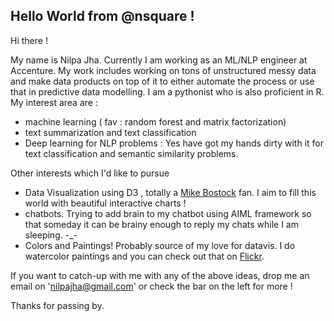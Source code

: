 ## Hello World from @nsquare !

Hi there !

My name is Nilpa Jha. Currently I am working as an ML/NLP engineer at Accenture. My work includes working on tons of unstructured messy data and make data products on top of it to either automate the process or use that in predictive data modelling. I am a pythonist who is also proficient in R. My interest area are :

- machine learning ( fav : random forest and matrix factorization)
- text summarization and text classification
- Deep learning for NLP problems : Yes have got my hands dirty with it for text classification and semantic similarity problems.

Other interests which I'd like to pursue 

- Data Visualization using D3 , totally a [Mike Bostock](https://github.com/mbostock) fan. I aim to fill this world with beautiful interactive charts !
- chatbots. Trying to add brain to my chatbot using AIML framework so that someday it can be brainy enough to reply my chats while I am sleeping. -_-
- Colors and Paintings! Probably source of my love for datavis. I do watercolor paintings and you can check out that on [Flickr](https://www.flickr.com/photos/pagal_ladkii/).

If you want to catch-up with me with any of the above ideas, drop me an email on 'nilpajha@gmail.com' or check the bar on the left for more !

Thanks for passing by.